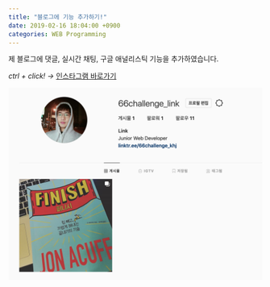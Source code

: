 ```yaml
---
title: "블로그에 기능 추가하기!"
date: 2019-02-16 18:04:00 +0900
categories: WEB Programming
---
```

제 블로그에 댓글, 실시간 채팅, 구글 애널리스틱 기능을 추가하였습니다.

*ctrl + click! ->*
[인스타그램 바로가기](https://www.instagram.com/66challenge_khj/?hl=ko)

![image](https://github.com/DeveloperKHJ/DeveloperKHJ.github.io/blob/master/_images/instagram-main.png?raw=true)
